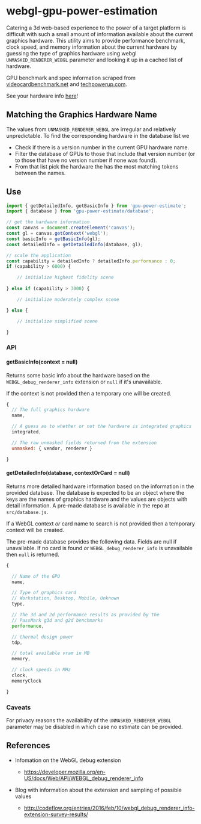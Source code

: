 # webgl-gpu-power-estimation

Catering a 3d web-based experience to the power of a target platform is difficult with such a small amount of information available about the current graphics hardware. This utility aims to provide performance benchmark, clock speed, and memory information about the current hardware by guessing the type of graphics hardware using webgl `UNMASKED_RENDERER_WEBGL` parameter and looking it up in a cached list of hardware.

GPU benchmark and spec information scraped from [videocardbenchmark.net](https://www.videocardbenchmark.net/GPU_mega_page.html) and [techpowerup.com](https://www.techpowerup.com/gpu-specs/).

See your hardware info [here](https://gkjohnson.github.io/webgl-gpu-power-estimation/example/)!

## Matching the Graphics Hardware Name

The values from `UNMASKED_RENDERER_WEBGL` are irregular and relatively unpredictable. To find the corresponding hardware in the database list we

- Check if there is a version number in the current GPU hardware name.
- Filter the database of GPUs to those that include that version number (or to those that have no version number if none was found).
- From that list pick the hardware the has the most matching tokens between the names.

## Use

```js
import { getDetailedInfo, getBasicInfo } from 'gpu-power-estimate';
import { database } from 'gpu-power-estimate/database';

// get the hardware information
const canvas = document.createElement('canvas');
const gl = canvas.getContext('webgl');
const basicInfo = getBasicInfo(gl);
const detailedInfo = getDetailedInfo(database, gl);

// scale the application
const capability = detailedInfo ? detailedInfo.performance : 0;
if (capability > 6000) {

    // initialize highest fidelity scene
    
} else if (capability > 3000) {

    // initialize moderately complex scene

} else {

    // initialize simplified scene

}

```

### API

#### getBasicInfo(context = null)

Returns some basic info about the hardware based on the `WEBGL_debug_renderer_info` extension or `null` if it's unavailable.

If the context is not provided then a temporary one will be created.

```js
{
  // The full graphics hardware
  name,

  // A guess as to whether or not the hardware is integrated graphics
  integrated,

  // The raw unmasked fields returned from the extension
  unmasked: { vendor, renderer }

}
```

#### getDetailedInfo(database, contextOrCard = null)

Returns more detailed hardware information based on the information in the provided database. The database is expected to be an object where the keys are the names of graphics hardware and the values are objects with detail information. A pre-made database is available in the repo at `src/database.js`.

If a WebGL context _or_ card name to search is not provided then a temporary context will be created.

The pre-made database provides the following data. Fields are null if unavailable. If no card is found _or_ `WEBGL_debug_renderer_info` is unavailable then `null` is returned. 
```js
{

  // Name of the GPU
  name,

  // Type of graphics card
  // Workstation, Desktop, Mobile, Unknown
  type,

  // The 3d and 2d performance results as provided by the
  // PassMark g3d and g2d benchmarks
  performance,

  // thermal design power
  tdp,

  // total available vram in MB
  memory,

  // clock speeds in MHz
  clock,
  memoryClock

}
```

### Caveats

For privacy reasons the availability of the `UNMASKED_RENDERER_WEBGL` parameter may be disabled in which case no estimate can be provided.

## References
- Infomation on the WebGL debug extension
  - https://developer.mozilla.org/en-US/docs/Web/API/WEBGL_debug_renderer_info

- Blog with information about the extension and sampling of possible values
  - http://codeflow.org/entries/2016/feb/10/webgl_debug_renderer_info-extension-survey-results/

